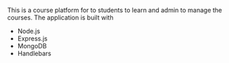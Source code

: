 This is a course platform for to students to learn and admin to manage the courses.
The application is built with
- Node.js
- Express.js
- MongoDB
- Handlebars